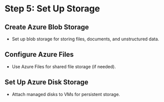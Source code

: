 # Step 5: Set Up Storage

## Create Azure Blob Storage

- Set up blob storage for storing files, documents, and unstructured data.

## Configure Azure Files

- Use Azure Files for shared file storage (if needed).

## Set Up Azure Disk Storage

- Attach managed disks to VMs for persistent storage.
